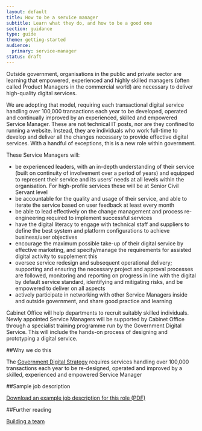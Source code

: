 ```yaml
---
layout: default
title: How to be a service manager
subtitle: Learn what they do, and how to be a good one
section: guidance
type: guide
theme: getting-started
audience: 
  primary: service-manager
status: draft
---
```

    
Outside government, organisations in the public and private sector are learning that empowered, experienced and highly skilled managers (often called Product Managers in the commercial world) are necessary to deliver high-quality digital services.

We are adopting that model, requiring each transactional digital service handling over 100,000 transactions each year to be developed, operated and continually improved by an experienced, skilled and empowered Service Manager. These are not technical IT posts, nor are they confined to running a website. Instead, they are individuals who work full-time to develop and deliver all the changes necessary to provide effective digital services. With a handful of exceptions, this is a new role within government. 

These Service Managers will:

- be experienced leaders, with an in-depth understanding of their service (built on continuity of involvement over a period of years) and equipped to represent their service and its users’ needs at all levels within the organisation. For high-profile services these will be at Senior Civil Servant level
- be accountable for the quality and usage of their service, and able to iterate the service based on user feedback at least every month
- be able to lead effectively on the change management and process re-engineering required to implement successful services
- have the digital literacy to engage with technical staff and suppliers to define the best system and platform configurations to achieve business/user objectives
- encourage the maximum possible take-up of their digital service by effective marketing, and specify/manage the requirements for assisted digital activity to supplement this
- oversee service redesign and subsequent operational delivery; supporting and ensuring the necessary project and approval processes are followed, monitoring and reporting on progress in line with the digital by default service standard, identifying and mitigating risks, and be empowered to deliver on all aspects
- actively participate in networking with other Service Managers inside and outside government, and share good practice and learning

Cabinet Office will help departments to recruit suitably skilled individuals. Newly appointed Service Managers will be supported by Cabinet Office through a specialist training programme run by the Government Digital Service. This will include the hands-on process of designing and prototyping a digital service.


##Why we do this

The [Government Digital Strategy](http://publications.cabinetoffice.gov.uk/digital/strategy/) requires services handling over 100,000 transactions each year to be re-designed, operated and improved by a skilled, experienced and empowered Service Manager

##Sample job description

[Download an example job description for this role (PDF)](/assets/documents/service-manager-job-description.pdf)

##Further reading

[Building a team](/guides/building-a-team/)